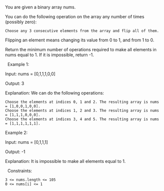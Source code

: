 You are given a binary array nums.

You can do the following operation on the array any number of times (possibly zero):


	Choose any 3 consecutive elements from the array and flip all of them.


Flipping an element means changing its value from 0 to 1, and from 1 to 0.

Return the minimum number of operations required to make all elements in nums equal to 1. If it is impossible, return -1.

 
Example 1:


Input: nums = [0,1,1,1,0,0]

Output: 3

Explanation:
We can do the following operations:


	Choose the elements at indices 0, 1 and 2. The resulting array is nums = [1,0,0,1,0,0].
	Choose the elements at indices 1, 2 and 3. The resulting array is nums = [1,1,1,0,0,0].
	Choose the elements at indices 3, 4 and 5. The resulting array is nums = [1,1,1,1,1,1].



Example 2:


Input: nums = [0,1,1,1]

Output: -1

Explanation:
It is impossible to make all elements equal to 1.


 
Constraints:


	3 <= nums.length <= 105
	0 <= nums[i] <= 1

